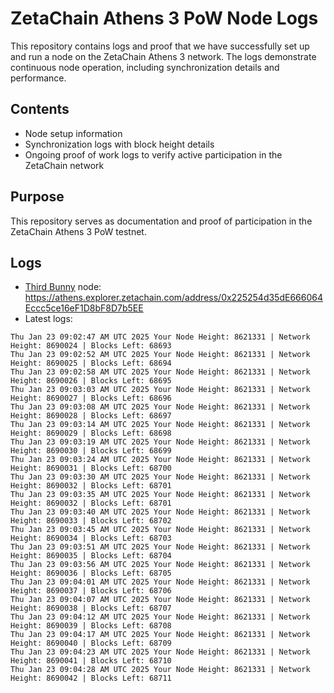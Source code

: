 # ZetaChain Athens 3 PoW Node Logs
This repository contains logs and proof that we have successfully set up and run a node on the ZetaChain Athens 3 network. The logs demonstrate continuous node operation, including synchronization details and performance.

## Contents
- Node setup information
- Synchronization logs with block height details
- Ongoing proof of work logs to verify active participation in the ZetaChain network

## Purpose
This repository serves as documentation and proof of participation in the ZetaChain Athens 3 PoW testnet.

## Logs

- [Third Bunny](https://thirdbunny.xyz/) node: https://athens.explorer.zetachain.com/address/0x225254d35dE666064Eccc5ce16eF1D8bF8D7b5EE
- Latest logs:
```
Thu Jan 23 09:02:47 AM UTC 2025 Your Node Height: 8621331 | Network Height: 8690024 | Blocks Left: 68693
Thu Jan 23 09:02:52 AM UTC 2025 Your Node Height: 8621331 | Network Height: 8690025 | Blocks Left: 68694
Thu Jan 23 09:02:58 AM UTC 2025 Your Node Height: 8621331 | Network Height: 8690026 | Blocks Left: 68695
Thu Jan 23 09:03:03 AM UTC 2025 Your Node Height: 8621331 | Network Height: 8690027 | Blocks Left: 68696
Thu Jan 23 09:03:08 AM UTC 2025 Your Node Height: 8621331 | Network Height: 8690028 | Blocks Left: 68697
Thu Jan 23 09:03:14 AM UTC 2025 Your Node Height: 8621331 | Network Height: 8690029 | Blocks Left: 68698
Thu Jan 23 09:03:19 AM UTC 2025 Your Node Height: 8621331 | Network Height: 8690030 | Blocks Left: 68699
Thu Jan 23 09:03:24 AM UTC 2025 Your Node Height: 8621331 | Network Height: 8690031 | Blocks Left: 68700
Thu Jan 23 09:03:30 AM UTC 2025 Your Node Height: 8621331 | Network Height: 8690032 | Blocks Left: 68701
Thu Jan 23 09:03:35 AM UTC 2025 Your Node Height: 8621331 | Network Height: 8690032 | Blocks Left: 68701
Thu Jan 23 09:03:40 AM UTC 2025 Your Node Height: 8621331 | Network Height: 8690033 | Blocks Left: 68702
Thu Jan 23 09:03:45 AM UTC 2025 Your Node Height: 8621331 | Network Height: 8690034 | Blocks Left: 68703
Thu Jan 23 09:03:51 AM UTC 2025 Your Node Height: 8621331 | Network Height: 8690035 | Blocks Left: 68704
Thu Jan 23 09:03:56 AM UTC 2025 Your Node Height: 8621331 | Network Height: 8690036 | Blocks Left: 68705
Thu Jan 23 09:04:01 AM UTC 2025 Your Node Height: 8621331 | Network Height: 8690037 | Blocks Left: 68706
Thu Jan 23 09:04:07 AM UTC 2025 Your Node Height: 8621331 | Network Height: 8690038 | Blocks Left: 68707
Thu Jan 23 09:04:12 AM UTC 2025 Your Node Height: 8621331 | Network Height: 8690039 | Blocks Left: 68708
Thu Jan 23 09:04:17 AM UTC 2025 Your Node Height: 8621331 | Network Height: 8690040 | Blocks Left: 68709
Thu Jan 23 09:04:23 AM UTC 2025 Your Node Height: 8621331 | Network Height: 8690041 | Blocks Left: 68710
Thu Jan 23 09:04:28 AM UTC 2025 Your Node Height: 8621331 | Network Height: 8690042 | Blocks Left: 68711
```
